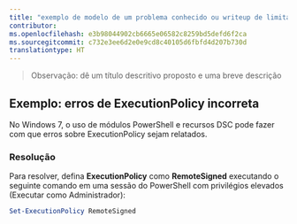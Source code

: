 ```yaml
---
title: "exemplo de modelo de um problema conhecido ou writeup de limitação"
contributor: 
ms.openlocfilehash: e3b98044902cb6665e06582c8259bd5defd6f2ca
ms.sourcegitcommit: c732e3ee6d2e0e9cd8c40105d6fbfd4d207b730d
translationtype: HT
---
```

>Observação: dê um título descritivo proposto e uma breve descrição

## <a name="example-erroneous-executionpolicy-errors"></a>Exemplo: erros de ExecutionPolicy incorreta ##
No Windows 7, o uso de módulos PowerShell e recursos DSC pode fazer com que erros sobre ExecutionPolicy sejam relatados.

### <a name="resolution"></a>Resolução

Para resolver, defina **ExecutionPolicy** como **RemoteSigned** executando o seguinte comando em uma sessão do PowerShell com privilégios elevados (Executar como Administrador):

```powershell
Set-ExecutionPolicy RemoteSigned
```
